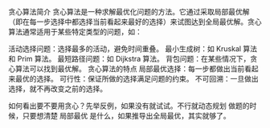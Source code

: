 贪心算法简介
贪心算法是一种求解最优化问题的方法。它通过采取局部最优解（即在每一步选择中都选择当前看起来最好的选择）来试图达到全局最优解。贪心算法通常适用于某些特定类型的问题，如：

活动选择问题：选择最多的活动，避免时间重叠。
最小生成树：如 Kruskal 算法和 Prim 算法。
最短路径问题：如 Dijkstra 算法。
背包问题：在某些情况下，贪心算法可以找到最优解。
贪心算法的特点
局部最优选择：每一步都做出当前看起来最优的选择。
可行性：保证所做的选择满足问题的约束。
不可回溯：一旦做出选择，就不再改变之前的选择。

如何看出要不要用贪心？先举反例，如果没有就试试。不行就动态规划
做题的时候，只要想清楚 局部最优 是什么，如果推导出全局最优，其实就够了。